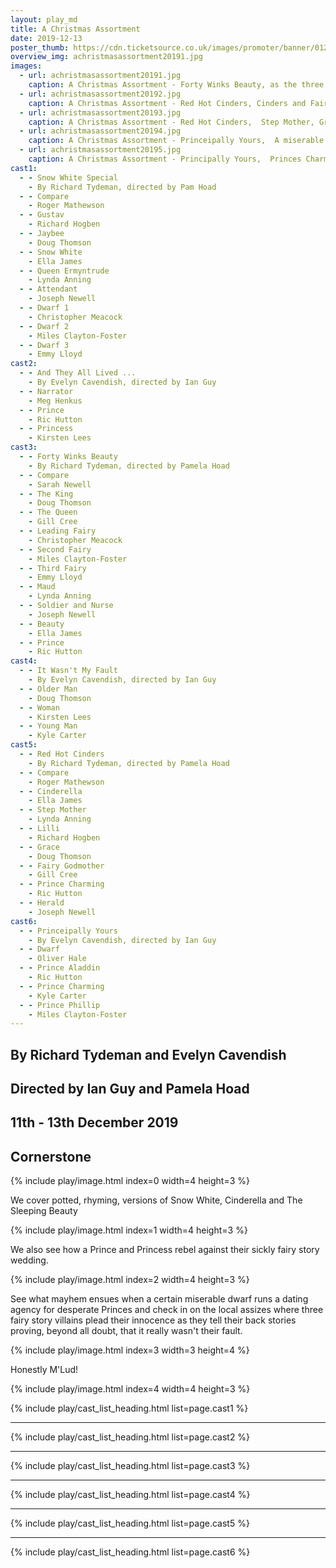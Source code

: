 ```yaml
---
layout: play_md
title: A Christmas Assortment
date: 2019-12-13
poster_thumb: https://cdn.ticketsource.co.uk/images/promoter/banner/01268-1570118935717.jpg
overview_img: achristmasassortment20191.jpg
images:
  - url: achristmasassortment20191.jpg
    caption: A Christmas Assortment - Forty Winks Beauty, as the three fairies
  - url: achristmasassortment20192.jpg
    caption: A Christmas Assortment - Red Hot Cinders, Cinders and Fairy Godmother
  - url: achristmasassortment20193.jpg
    caption: A Christmas Assortment - Red Hot Cinders,  Step Mother, Grace and Lilli
  - url: achristmasassortment20194.jpg
    caption: A Christmas Assortment - Princeipally Yours,  A miserable Dwarf
  - url: achristmasassortment20195.jpg
    caption: A Christmas Assortment - Principally Yours,  Princes Charming, Aladdin and Phillip
cast1:
  - - Snow White Special
    - By Richard Tydeman, directed by Pam Hoad
  - - Compare
    - Roger Mathewson
  - - Gustav
    - Richard Hogben
  - - Jaybee
    - Doug Thomson
  - - Snow White
    - Ella James
  - - Queen Ermyntrude
    - Lynda Anning
  - - Attendant
    - Joseph Newell
  - - Dwarf 1
    - Christopher Meacock
  - - Dwarf 2
    - Miles Clayton-Foster
  - - Dwarf 3
    - Emmy Lloyd
cast2:
  - - And They All Lived ...
    - By Evelyn Cavendish, directed by Ian Guy
  - - Narrator
    - Meg Henkus
  - - Prince
    - Ric Hutton
  - - Princess
    - Kirsten Lees
cast3:
  - - Forty Winks Beauty	
    - By Richard Tydeman, directed by Pamela Hoad
  - - Compare
    - Sarah Newell
  - - The King
    - Doug Thomson
  - - The Queen
    - Gill Cree
  - - Leading Fairy
    - Christopher Meacock
  - - Second Fairy
    - Miles Clayton-Foster
  - - Third Fairy
    - Emmy Lloyd
  - - Maud
    - Lynda Anning
  - - Soldier and Nurse
    - Joseph Newell
  - - Beauty
    - Ella James
  - - Prince
    - Ric Hutton
cast4:
  - - It Wasn't My Fault
    - By Evelyn Cavendish, directed by Ian Guy
  - - Older Man
    - Doug Thomson
  - - Woman
    - Kirsten Lees
  - - Young Man
    - Kyle Carter
cast5:
  - - Red Hot Cinders	
    - By Richard Tydeman, directed by Pamela Hoad
  - - Compare
    - Roger Mathewson
  - - Cinderella
    - Ella James
  - - Step Mother
    - Lynda Anning
  - - Lilli
    - Richard Hogben
  - - Grace
    - Doug Thomson
  - - Fairy Godmother
    - Gill Cree
  - - Prince Charming
    - Ric Hutton
  - - Herald
    - Joseph Newell
cast6:
  - - Princeipally Yours
    - By Evelyn Cavendish, directed by Ian Guy
  - - Dwarf
    - Oliver Hale
  - - Prince Aladdin
    - Ric Hutton
  - - Prince Charming
    - Kyle Carter
  - - Prince Phillip
    - Miles Clayton-Foster
---
```


## By Richard Tydeman and Evelyn Cavendish

## Directed by Ian Guy and Pamela Hoad

## 11th - 13th December 2019

## Cornerstone

{% include play/image.html index=0 width=4 height=3 %}

We cover potted, rhyming, versions of Snow White, Cinderella and The Sleeping Beauty

{% include play/image.html index=1 width=4 height=3 %}

We also see how a Prince and Princess rebel against their sickly fairy story wedding.

{% include play/image.html index=2 width=4 height=3 %}

See what mayhem ensues when a certain miserable dwarf runs a dating agency for desperate Princes and check in
on the local assizes where three fairy story villains plead their innocence as they tell their back stories
proving, beyond all doubt, that it really wasn't their fault.

{% include play/image.html index=3 width=3 height=4 %}

Honestly M'Lud!

{% include play/image.html index=4 width=4 height=3 %}


{% include play/cast_list_heading.html list=page.cast1 %}

---

{% include play/cast_list_heading.html list=page.cast2 %}

---

{% include play/cast_list_heading.html list=page.cast3 %}

---

{% include play/cast_list_heading.html list=page.cast4 %}

---

{% include play/cast_list_heading.html list=page.cast5 %}

---

{% include play/cast_list_heading.html list=page.cast6 %}
